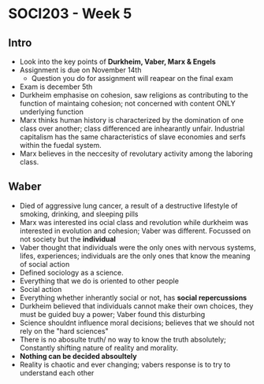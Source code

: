 # SOCI203 - Week 5

## Intro
* Look into the key points of **Durkheim, Vaber, Marx & Engels**
* Assignment is due on November 14th
  - Question you do for assignment will reapear on the final exam
* Exam is december 5th
* Durkheim emphasise on cohesion, saw religions as contributing to the function of maintaing cohesion; not concerned with content ONLY underlying function
* Marx thinks human history is characterized by the domination of one class over another; class differenced are inhearantly unfair. Industrial capitalism has the same characteristics of slave economies and serfs within the fuedal system.
* Marx believes in the neccesity of revolutary activity among the laboring class.

## Waber
* Died of aggressive lung cancer, a result of a destructive lifestyle of smoking, drinking, and sleeping pills
* Marx was interested ins ocial class and revolution while durkheim was interested in evolution and cohesion; Vaber was different. Focussed on not society but the **individual**
* Vaber thought that individuals were the only ones with nervous systems, lifes, experiences; individuals are the only ones that know the meaning of social action
* Defined sociology as a science.
* Everything that we do is oriented to other people
* Social action
* Everything whether inherantly social or not, has **social repercussions**
* Durkheim believed that individuals cannot make their own choices, they must be guided buy a power; Vaber found this disturbing
* Science shouldnt influence moral decisions; believes that we should not rely on the "hard sciences"
* There is no abosulte truth/ no way to know the truth absolutely; Constantly shifting nature of reality and morality.
* **Nothing can be decided absoultely**
* Reality is chaotic and ever changing; vabers response is to try to understand each other